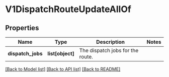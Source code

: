 # V1DispatchRouteUpdateAllOf

## Properties
Name | Type | Description | Notes
------------ | ------------- | ------------- | -------------
**dispatch_jobs** | **list[object]** | The dispatch jobs for the route. | 

[[Back to Model list]](../README.md#documentation-for-models) [[Back to API list]](../README.md#documentation-for-api-endpoints) [[Back to README]](../README.md)


